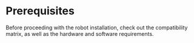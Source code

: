 ﻿# Prerequisites

Before proceeding with the robot installation, check out the compatibility matrix, as well as the hardware and software requirements.

